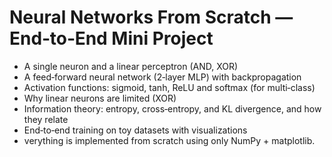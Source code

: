 # Neural Networks From Scratch — End‑to‑End Mini Project

- A single neuron and a linear perceptron (AND, XOR)
- A feed‑forward neural network (2‑layer MLP) with backpropagation
- Activation functions: sigmoid, tanh, ReLU and softmax (for multi‑class)
- Why linear neurons are limited (XOR)
- Information theory: entropy, cross‑entropy, and KL divergence, and how they relate
- End‑to‑end training on toy datasets with visualizations
- verything is implemented from scratch using only NumPy + matplotlib.
